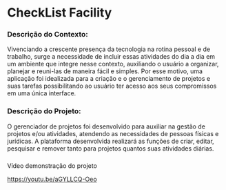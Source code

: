 # CheckList Facility

### Descrição do Contexto:

Vivenciando a crescente presença da tecnologia na rotina pessoal e de trabalho, surge a necessidade de incluir essas atividades do dia a dia em um ambiente que integre nesse contexto, auxiliando o usuário a organizar, planejar e reuni-las de maneira fácil e simples.
Por esse motivo, uma aplicação foi idealizada para a criação e o gerenciamento de projetos e suas tarefas possibilitando ao usuário ter acesso aos seus compromissos em uma única interface.

### Descrição do Projeto:
O gerenciador de projetos foi desenvolvido para auxiliar na gestão de projetos e/ou atividades, atendendo as necessidades de pessoas físicas e jurídicas.  A plataforma desenvolvida realizará as funções de criar, editar, pesquisar e remover tanto para projetos quantos suas atividades diárias.

###
Vídeo demonstração do projeto

https://youtu.be/aGYLLCQ-Oeo
